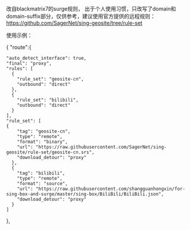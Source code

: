 改自blackmatrix7的surge规则， 出于个人使用习惯，只改写了domain和domain-suffix部分，仅供参考，建议使用官方提供的远程规则：https://github.com/SagerNet/sing-geosite/tree/rule-set

使用示例：


{
"route":{

    "auto_detect_interface": true,
    "final": "proxy",
    "rules": [    
      {
        "rule_set": "geosite-cn",
        "outbound": "direct"
      },
      {
        "rule_set": "bilibili",
        "outbound": "direct"
      }
    ],
    "rule_set": [
    {
        "tag": "geosite-cn",
        "type": "remote",
        "format": "binary",
        "url": "https://raw.githubusercontent.com/SagerNet/sing-geosite/rule-set/geosite-cn.srs",
        "download_detour": "proxy"
      },
      {
        "tag": "bilibili",
        "type": "remote",
        "format": "source",
        "url": "https://raw.githubusercontent.com/shangguanhongxin/for-sing-box-and-surge/master/sing-box/BiliBili/BiliBili.json",
        "download_detour": "proxy"
      }
    ]
  },
